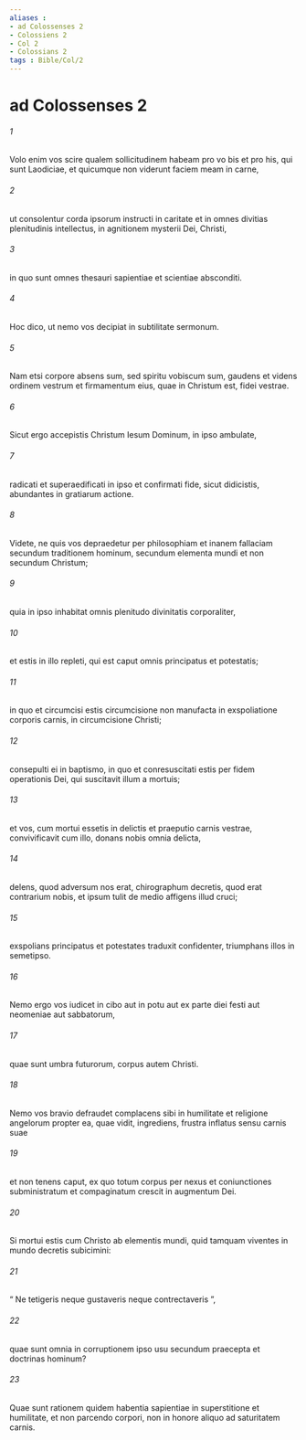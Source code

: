```yaml
---
aliases : 
- ad Colossenses 2
- Colossiens 2
- Col 2
- Colossians 2
tags : Bible/Col/2
---
```


# ad Colossenses 2

###### 1
Volo enim vos scire qualem sollicitudinem habeam pro vo bis et pro his, qui sunt Laodiciae, et quicumque non viderunt faciem meam in carne, 
###### 2
ut consolentur corda ipsorum instructi in caritate et in omnes divitias plenitudinis intellectus, in agnitionem mysterii Dei, Christi, 
###### 3
in quo sunt omnes thesauri sapientiae et scientiae absconditi. 
###### 4
Hoc dico, ut nemo vos decipiat in subtilitate sermonum. 
###### 5
Nam etsi corpore absens sum, sed spiritu vobiscum sum, gaudens et videns ordinem vestrum et firmamentum eius, quae in Christum est, fidei vestrae.
###### 6
Sicut ergo accepistis Christum Iesum Dominum, in ipso ambulate, 
###### 7
radicati et superaedificati in ipso et confirmati fide, sicut didicistis, abundantes in gratiarum actione. 
###### 8
Videte, ne quis vos depraedetur per philosophiam et inanem fallaciam secundum traditionem hominum, secundum elementa mundi et non secundum Christum; 
###### 9
quia in ipso inhabitat omnis plenitudo divinitatis corporaliter, 
###### 10
et estis in illo repleti, qui est caput omnis principatus et potestatis; 
###### 11
in quo et circumcisi estis circumcisione non manufacta in exspoliatione corporis carnis, in circumcisione Christi; 
###### 12
consepulti ei in baptismo, in quo et conresuscitati estis per fidem operationis Dei, qui suscitavit illum a mortuis; 
###### 13
et vos, cum mortui essetis in delictis et praeputio carnis vestrae, convivificavit cum illo, donans nobis omnia delicta, 
###### 14
delens, quod adversum nos erat, chirographum decretis, quod erat contrarium nobis, et ipsum tulit de medio affigens illud cruci; 
###### 15
exspolians principatus et potestates traduxit confidenter, triumphans illos in semetipso.
###### 16
Nemo ergo vos iudicet in cibo aut in potu aut ex parte diei festi aut neomeniae aut sabbatorum, 
###### 17
quae sunt umbra futurorum, corpus autem Christi. 
###### 18
Nemo vos bravio defraudet complacens sibi in humilitate et religione angelorum propter ea, quae vidit, ingrediens, frustra inflatus sensu carnis suae 
###### 19
et non tenens caput, ex quo totum corpus per nexus et coniunctiones subministratum et compaginatum crescit in augmentum Dei.
###### 20
Si mortui estis cum Christo ab elementis mundi, quid tamquam viventes in mundo decretis subicimini: 
###### 21
“ Ne tetigeris neque gustaveris neque contrectaveris ”, 
###### 22
quae sunt omnia in corruptionem ipso usu secundum praecepta et doctrinas hominum? 
###### 23
Quae sunt rationem quidem habentia sapientiae in superstitione et humilitate, et non parcendo corpori, non in honore aliquo ad saturitatem carnis.
